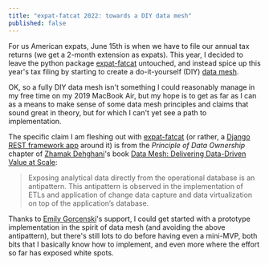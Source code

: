 ```yaml
---
title: "expat-fatcat 2022: towards a DIY data mesh"
published: false
---
```


For us American expats, June 15th is when we have to file our annual tax returns (we get a 2-month extension as expats). This year, I decided to leave the python package [expat-fatcat](https://github.com/munichpavel/expat-fatcat) untouched, and instead spice up this year's tax filing by starting to create a do-it-yourself (DIY) [data mesh](https://www.thoughtworks.com/what-we-do/data-and-ai/data-mesh).

OK, so a fully DIY data mesh isn't something I could reasonably manage in my free time on my 2019 MacBook Air, but my hope is to get as far as I can as a means to make sense of some data mesh principles and claims that sound great in theory, but for which I can't yet see a path to implementation.

The specific claim I am fleshing out with [expat-fatcat](https://github.com/munichpavel/expat-fatcat) (or rather, a [Django REST framework app](https://www.django-rest-framework.org/) around it) is from the *Principle of Data Ownership* chapter of [Zhamak Dehghani](https://www.linkedin.com/in/zhamak-dehghani/)'s book [Data Mesh: Delivering Data-Driven Value at Scale](https://www.oreilly.com/library/view/data-mesh/9781492092384/):

> Exposing analytical data directly from the operational database is an antipattern. This antipattern is observed in the implementation of ETLs and application of change data capture and data virtualization on top of the application’s database.

Thanks to [Emily Gorcenski](https://www.linkedin.com/in/emily-gorcenski-0a3830200/)'s support, I could get started with a prototype implementation in the spirit of data mesh (and avoiding the above antipattern), but there's still lots to do before having even a mini-MVP, both bits that I basically know how to implement, and even more where the effort so far has exposed white spots.
